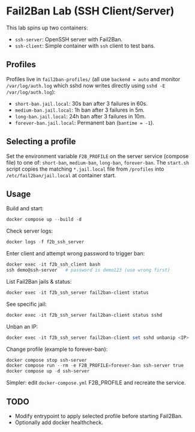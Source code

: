 # Fail2Ban Lab (SSH Client/Server)

This lab spins up two containers:
- `ssh-server`: OpenSSH server with Fail2Ban.
- `ssh-client`: Simple container with `ssh` client to test bans.

## Profiles
Profiles live in `fail2ban-profiles/` (all use `backend = auto` and monitor `/var/log/auth.log` which sshd now writes directly using `sshd -E /var/log/auth.log`):
- `short-ban.jail.local`: 30s ban after 3 failures in 60s.
- `medium-ban.jail.local`: 1h ban after 3 failures in 5m.
- `long-ban.jail.local`: 24h ban after 3 failures in 10m.
- `forever-ban.jail.local`: Permanent ban (`bantime = -1`).

## Selecting a profile
Set the environment variable `F2B_PROFILE` on the server service (compose file) to one of: `short-ban`, `medium-ban`, `long-ban`, `forever-ban`.
The `start.sh` script copies the matching `*.jail.local` file from `/profiles` into `/etc/fail2ban/jail.local` at container start.

## Usage
Build and start:
```powershell
docker compose up --build -d
```

Check server logs:
```powershell
docker logs -f f2b_ssh_server
```

Enter client and attempt wrong password to trigger ban:
```powershell
docker exec -it f2b_ssh_client bash
ssh demo@ssh-server   # password is demo123 (use wrong first)
```

List Fail2Ban jails & status:
```powershell
docker exec -it f2b_ssh_server fail2ban-client status
```

See specific jail:
```powershell
docker exec -it f2b_ssh_server fail2ban-client status sshd
```

Unban an IP:
```powershell
docker exec -it f2b_ssh_server fail2ban-client set sshd unbanip <IP>
```

Change profile (example to forever-ban):
```powershell
docker compose stop ssh-server
docker compose run --rm -e F2B_PROFILE=forever-ban ssh-server true
docker compose up -d ssh-server
```
Simpler: edit `docker-compose.yml` F2B_PROFILE and recreate the service.

## TODO
- Modify entrypoint to apply selected profile before starting Fail2Ban.
- Optionally add docker healthcheck.
